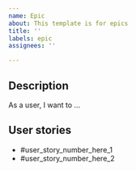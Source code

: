 ```yaml
---
name: Epic
about: This template is for epics
title: ''
labels: epic
assignees: ''

---
```


## Description
As a user, I want to ...

## User stories 
- #user_story_number_here_1
- #user_story_number_here_2
